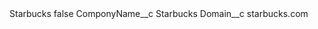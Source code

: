 <?xml version="1.0" encoding="UTF-8"?>
<CustomMetadata xmlns="http://soap.sforce.com/2006/04/metadata" xmlns:xsi="http://www.w3.org/2001/XMLSchema-instance" xmlns:xsd="http://www.w3.org/2001/XMLSchema">
    <label>Starbucks</label>
    <protected>false</protected>
    <values>
        <field>ComponyName__c</field>
        <value xsi:type="xsd:string">Starbucks</value>
    </values>
    <values>
        <field>Domain__c</field>
        <value xsi:type="xsd:string">starbucks.com</value>
    </values>
</CustomMetadata>
